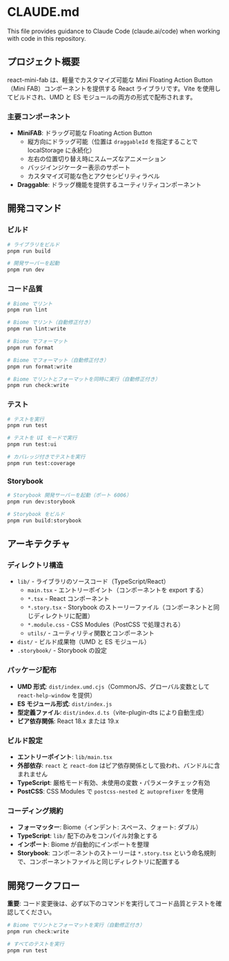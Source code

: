 # CLAUDE.md

This file provides guidance to Claude Code (claude.ai/code) when working with code in this repository.

## プロジェクト概要

react-mini-fab は、軽量でカスタマイズ可能な Mini Floating Action Button（Mini FAB）コンポーネントを提供する React ライブラリです。Vite を使用してビルドされ、UMD と ES モジュールの両方の形式で配布されます。

### 主要コンポーネント

- **MiniFAB**: ドラッグ可能な Floating Action Button
  - 縦方向にドラッグ可能（位置は `draggableId` を指定することで localStorage に永続化）
  - 左右の位置切り替え時にスムーズなアニメーション
  - バッジインジケーター表示のサポート
  - カスタマイズ可能な色とアクセシビリティラベル
- **Draggable**: ドラッグ機能を提供するユーティリティコンポーネント

## 開発コマンド

### ビルド

```bash
# ライブラリをビルド
pnpm run build

# 開発サーバーを起動
pnpm run dev
```

### コード品質

```bash
# Biome でリント
pnpm run lint

# Biome でリント（自動修正付き）
pnpm run lint:write

# Biome でフォーマット
pnpm run format

# Biome でフォーマット（自動修正付き）
pnpm run format:write

# Biome でリントとフォーマットを同時に実行（自動修正付き）
pnpm run check:write
```

### テスト

```bash
# テストを実行
pnpm run test

# テストを UI モードで実行
pnpm run test:ui

# カバレッジ付きでテストを実行
pnpm run test:coverage
```

### Storybook

```bash
# Storybook 開発サーバーを起動（ポート 6006）
pnpm run dev:storybook

# Storybook をビルド
pnpm run build:storybook
```

## アーキテクチャ

### ディレクトリ構造

- `lib/` - ライブラリのソースコード（TypeScript/React）
  - `main.tsx` - エントリーポイント（コンポーネントを export する）
  - `*.tsx` - React コンポーネント
  - `*.story.tsx` - Storybook のストーリーファイル（コンポーネントと同じディレクトリに配置）
  - `*.module.css` - CSS Modules（PostCSS で処理される）
  - `utils/` - ユーティリティ関数とコンポーネント
- `dist/` - ビルド成果物（UMD と ES モジュール）
- `.storybook/` - Storybook の設定

### パッケージ配布

- **UMD 形式**: `dist/index.umd.cjs`（CommonJS、グローバル変数として `react-help-window` を提供）
- **ES モジュール形式**: `dist/index.js`
- **型定義ファイル**: `dist/index.d.ts`（vite-plugin-dts により自動生成）
- **ピア依存関係**: React 18.x または 19.x

### ビルド設定

- **エントリーポイント**: `lib/main.tsx`
- **外部依存**: `react` と `react-dom` はピア依存関係として扱われ、バンドルに含まれません
- **TypeScript**: 厳格モード有効、未使用の変数・パラメータチェック有効
- **PostCSS**: CSS Modules で `postcss-nested` と `autoprefixer` を使用

### コーディング規約

- **フォーマッター**: Biome（インデント: スペース、クォート: ダブル）
- **TypeScript**: `lib/` 配下のみをコンパイル対象とする
- **インポート**: Biome が自動的にインポートを整理
- **Storybook**: コンポーネントのストーリーは `*.story.tsx` という命名規則で、コンポーネントファイルと同じディレクトリに配置する

## 開発ワークフロー

**重要**: コード変更後は、必ず以下のコマンドを実行してコード品質とテストを確認してください。

```bash
# Biome でリントとフォーマットを実行（自動修正付き）
pnpm run check:write

# すべてのテストを実行
pnpm run test
```
